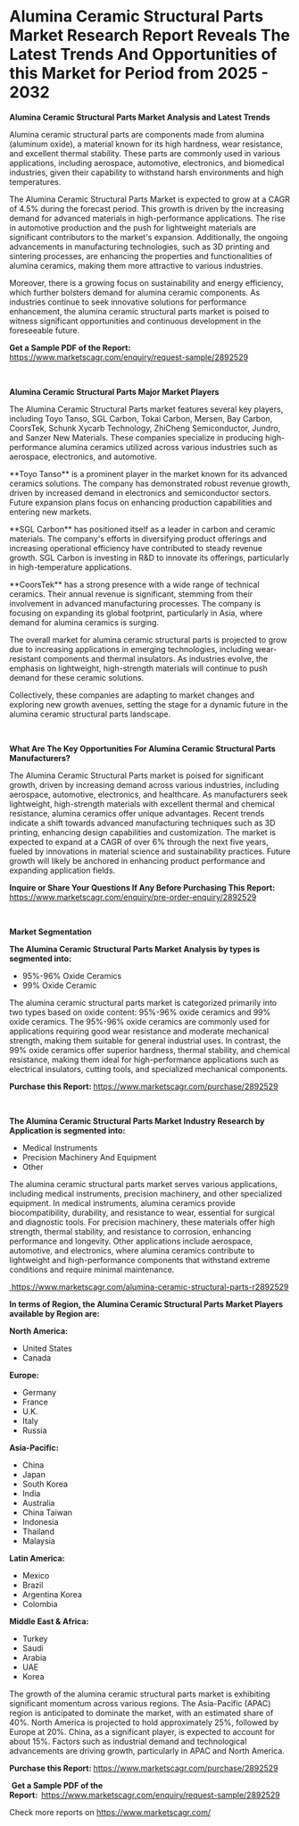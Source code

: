 <p><h1>Alumina Ceramic Structural Parts Market Research Report Reveals The Latest Trends And Opportunities of this Market for Period from 2025 - 2032</h1></p><p><strong>Alumina Ceramic Structural Parts Market Analysis and Latest Trends</strong></p>
<p><p>Alumina ceramic structural parts are components made from alumina (aluminum oxide), a material known for its high hardness, wear resistance, and excellent thermal stability. These parts are commonly used in various applications, including aerospace, automotive, electronics, and biomedical industries, given their capability to withstand harsh environments and high temperatures.</p><p>The Alumina Ceramic Structural Parts Market is expected to grow at a CAGR of 4.5% during the forecast period. This growth is driven by the increasing demand for advanced materials in high-performance applications. The rise in automotive production and the push for lightweight materials are significant contributors to the market's expansion. Additionally, the ongoing advancements in manufacturing technologies, such as 3D printing and sintering processes, are enhancing the properties and functionalities of alumina ceramics, making them more attractive to various industries.</p><p>Moreover, there is a growing focus on sustainability and energy efficiency, which further bolsters demand for alumina ceramic components. As industries continue to seek innovative solutions for performance enhancement, the alumina ceramic structural parts market is poised to witness significant opportunities and continuous development in the foreseeable future.</p></p>
<p><strong>Get a Sample PDF of the Report:&nbsp;</strong> <a href="https://www.marketscagr.com/enquiry/request-sample/2892529?utm_campaign=3201&utm_medium=2&utm_source=Github&utm_content=ia&utm_term=15032025&utm_id=alumina-ceramic-structural-parts">https://www.marketscagr.com/enquiry/request-sample/2892529</a></p>
<p>&nbsp;</p>
<p><strong>Alumina Ceramic Structural Parts Major Market Players</strong></p>
<p><p>The Alumina Ceramic Structural Parts market features several key players, including Toyo Tanso, SGL Carbon, Tokai Carbon, Mersen, Bay Carbon, CoorsTek, Schunk Xycarb Technology, ZhiCheng Semiconductor, Jundro, and Sanzer New Materials. These companies specialize in producing high-performance alumina ceramics utilized across various industries such as aerospace, electronics, and automotive.</p><p>**Toyo Tanso** is a prominent player in the market known for its advanced ceramics solutions. The company has demonstrated robust revenue growth, driven by increased demand in electronics and semiconductor sectors. Future expansion plans focus on enhancing production capabilities and entering new markets.</p><p>**SGL Carbon** has positioned itself as a leader in carbon and ceramic materials. The company's efforts in diversifying product offerings and increasing operational efficiency have contributed to steady revenue growth. SGL Carbon is investing in R&D to innovate its offerings, particularly in high-temperature applications.</p><p>**CoorsTek** has a strong presence with a wide range of technical ceramics. Their annual revenue is significant, stemming from their involvement in advanced manufacturing processes. The company is focusing on expanding its global footprint, particularly in Asia, where demand for alumina ceramics is surging.</p><p>The overall market for alumina ceramic structural parts is projected to grow due to increasing applications in emerging technologies, including wear-resistant components and thermal insulators. As industries evolve, the emphasis on lightweight, high-strength materials will continue to push demand for these ceramic solutions.</p><p>Collectively, these companies are adapting to market changes and exploring new growth avenues, setting the stage for a dynamic future in the alumina ceramic structural parts landscape.</p></p>
<p>&nbsp;</p>
<p><strong>What Are The Key Opportunities For Alumina Ceramic Structural Parts Manufacturers?</strong></p>
<p><p>The Alumina Ceramic Structural Parts market is poised for significant growth, driven by increasing demand across various industries, including aerospace, automotive, electronics, and healthcare. As manufacturers seek lightweight, high-strength materials with excellent thermal and chemical resistance, alumina ceramics offer unique advantages. Recent trends indicate a shift towards advanced manufacturing techniques such as 3D printing, enhancing design capabilities and customization. The market is expected to expand at a CAGR of over 6% through the next five years, fueled by innovations in material science and sustainability practices. Future growth will likely be anchored in enhancing product performance and expanding application fields.</p></p>
<p><strong>Inquire or Share Your Questions If Any Before Purchasing This Report:</strong> <a href="https://www.marketscagr.com/enquiry/pre-order-enquiry/2892529?utm_campaign=3201&utm_medium=2&utm_source=Github&utm_content=ia&utm_term=15032025&utm_id=alumina-ceramic-structural-parts">https://www.marketscagr.com/enquiry/pre-order-enquiry/2892529</a></p>
<p>&nbsp;</p>
<p><strong>Market Segmentation</strong></p>
<p><strong>The Alumina Ceramic Structural Parts Market Analysis by types is segmented into:</strong></p>
<p><ul><li>95%-96% Oxide Ceramics</li><li>99% Oxide Ceramic</li></ul></p>
<p><p>The alumina ceramic structural parts market is categorized primarily into two types based on oxide content: 95%-96% oxide ceramics and 99% oxide ceramics. The 95%-96% oxide ceramics are commonly used for applications requiring good wear resistance and moderate mechanical strength, making them suitable for general industrial uses. In contrast, the 99% oxide ceramics offer superior hardness, thermal stability, and chemical resistance, making them ideal for high-performance applications such as electrical insulators, cutting tools, and specialized mechanical components.</p></p>
<p><strong>Purchase this Report:&nbsp;</strong><a href="https://www.marketscagr.com/purchase/2892529?utm_campaign=3201&utm_medium=2&utm_source=Github&utm_content=ia&utm_term=15032025&utm_id=alumina-ceramic-structural-parts">https://www.marketscagr.com/purchase/2892529</a></p>
<p>&nbsp;</p>
<p><strong>The Alumina Ceramic Structural Parts Market Industry Research by Application is segmented into:</strong></p>
<p><ul><li>Medical Instruments</li><li>Precision Machinery And Equipment</li><li>Other</li></ul></p>
<p><p>The alumina ceramic structural parts market serves various applications, including medical instruments, precision machinery, and other specialized equipment. In medical instruments, alumina ceramics provide biocompatibility, durability, and resistance to wear, essential for surgical and diagnostic tools. For precision machinery, these materials offer high strength, thermal stability, and resistance to corrosion, enhancing performance and longevity. Other applications include aerospace, automotive, and electronics, where alumina ceramics contribute to lightweight and high-performance components that withstand extreme conditions and require minimal maintenance.</p></p>
<p><a href="https://www.marketscagr.com/alumina-ceramic-structural-parts-r2892529?utm_campaign=3201&utm_medium=2&utm_source=Github&utm_content=ia&utm_term=15032025&utm_id=alumina-ceramic-structural-parts">&nbsp;https://www.marketscagr.com/alumina-ceramic-structural-parts-r2892529</a></p>
<p><strong>In terms of Region, the Alumina Ceramic Structural Parts Market Players available by Region are:</strong></p>
<p>
    <p> <strong> North America: </strong>
        <ul>
            <li>United States</li>
            <li>Canada</li>
        </ul>
        </p> 
    <p> <strong> Europe: </strong>
        <ul>
            <li>Germany</li>
            <li>France</li>
            <li>U.K.</li>
            <li>Italy</li>
            <li>Russia</li>
        </ul>
        </p> 
    <p> <strong> Asia-Pacific: </strong>
        <ul>
            <li>China</li>
            <li>Japan</li>
            <li>South Korea</li>
            <li>India</li>
            <li>Australia</li>
            <li>China Taiwan</li>
            <li>Indonesia</li>
            <li>Thailand</li>
            <li>Malaysia</li>
        </ul>
        </p> 
    <p> <strong> Latin America: </strong>
        <ul>
            <li>Mexico</li>
            <li>Brazil</li>
            <li>Argentina Korea</li>
            <li>Colombia</li>
        </ul>
        </p> 
    <p> <strong> Middle East & Africa: </strong>
        <ul>
            <li>Turkey</li>
            <li>Saudi</li>
            <li>Arabia</li>
            <li>UAE</li>
            <li>Korea</li>
        </ul>
    </p>
    </p>
<p><p>The growth of the alumina ceramic structural parts market is exhibiting significant momentum across various regions. The Asia-Pacific (APAC) region is anticipated to dominate the market, with an estimated share of 40%. North America is projected to hold approximately 25%, followed by Europe at 20%. China, as a significant player, is expected to account for about 15%. Factors such as industrial demand and technological advancements are driving growth, particularly in APAC and North America.</p></p>
<p><strong>Purchase this Report: </strong><a href="https://www.marketscagr.com/purchase/2892529?utm_campaign=3201&utm_medium=2&utm_source=Github&utm_content=ia&utm_term=15032025&utm_id=alumina-ceramic-structural-parts">https://www.marketscagr.com/purchase/2892529</a></p>
<p>&nbsp;<strong>Get a Sample PDF of the Report:&nbsp;&nbsp;</strong><a href="https://www.marketscagr.com/enquiry/request-sample/2892529?utm_campaign=3201&utm_medium=2&utm_source=Github&utm_content=ia&utm_term=15032025&utm_id=alumina-ceramic-structural-parts">https://www.marketscagr.com/enquiry/request-sample/2892529</a></p>
<p><strong></strong></p>
<p>Check more reports on <a href="https://www.marketscagr.com/?utm_campaign=3201&utm_medium=2&utm_source=Github&utm_content=ia&utm_term=15032025&utm_id=alumina-ceramic-structural-parts">https://www.marketscagr.com/</a></p>